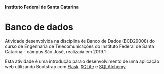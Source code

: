 **Instituto Federal de Santa Catarina**

# Banco de dados

Atividade desenvolvida na disciplina de Banco de Dados (BCD29008) do curso de Engenharia de Telecomunicações do Instituto Federal de Santa Catarina - câmpus São José, realizada em 2019.1

Esta atividade é uma introdução para o desenvolvimento de uma aplicação web utilizando Bootstrap com [Flask](http://flask.pocoo.org/docs/1.0/tutorial/), [SQLite](https://www.sqlite.org) e [SQLAlchemy](https://www.sqlalchemy.org/)
